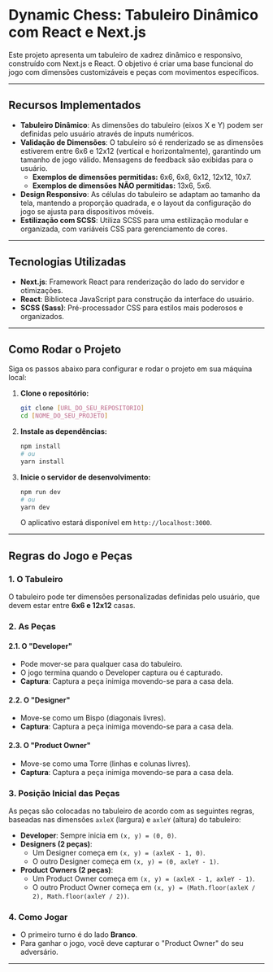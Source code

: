# Dynamic Chess: Tabuleiro Dinâmico com React e Next.js

Este projeto apresenta um tabuleiro de xadrez dinâmico e responsivo, construído com Next.js e React. O objetivo é criar uma base funcional do jogo com dimensões customizáveis e peças com movimentos específicos.

--- 

## Recursos Implementados

* **Tabuleiro Dinâmico**: As dimensões do tabuleiro (eixos X e Y) podem ser definidas pelo usuário através de inputs numéricos.
* **Validação de Dimensões**: O tabuleiro só é renderizado se as dimensões estiverem entre 6x6 e 12x12 (vertical e horizontalmente), garantindo um tamanho de jogo válido. Mensagens de feedback são exibidas para o usuário.
    * **Exemplos de dimensões permitidas:** 6x6, 6x8, 6x12, 12x12, 10x7.
    * **Exemplos de dimensões NÃO permitidas:** 13x6, 5x6.
* **Design Responsivo**: As células do tabuleiro se adaptam ao tamanho da tela, mantendo a proporção quadrada, e o layout da configuração do jogo se ajusta para dispositivos móveis.
* **Estilização com SCSS**: Utiliza SCSS para uma estilização modular e organizada, com variáveis CSS para gerenciamento de cores.

---

## Tecnologias Utilizadas

* **Next.js**: Framework React para renderização do lado do servidor e otimizações.
* **React**: Biblioteca JavaScript para construção da interface do usuário.
* **SCSS (Sass)**: Pré-processador CSS para estilos mais poderosos e organizados.

---

## Como Rodar o Projeto

Siga os passos abaixo para configurar e rodar o projeto em sua máquina local:

1.  **Clone o repositório:**
    ```bash
    git clone [URL_DO_SEU_REPOSITORIO]
    cd [NOME_DO_SEU_PROJETO]
    ```

2.  **Instale as dependências:**
    ```bash
    npm install
    # ou
    yarn install
    ```

3.  **Inicie o servidor de desenvolvimento:**
    ```bash
    npm run dev
    # ou
    yarn dev
    ```

    O aplicativo estará disponível em `http://localhost:3000`.

---

## Regras do Jogo e Peças

### 1. O Tabuleiro

O tabuleiro pode ter dimensões personalizadas definidas pelo usuário, que devem estar entre **6x6 e 12x12** casas.

### 2. As Peças

#### 2.1. O "Developer"
* Pode mover-se para qualquer casa do tabuleiro.
* O jogo termina quando o Developer captura ou é capturado.
* **Captura**: Captura a peça inimiga movendo-se para a casa dela.

#### 2.2. O "Designer"
* Move-se como um Bispo (diagonais livres).
* **Captura**: Captura a peça inimiga movendo-se para a casa dela.

#### 2.3. O "Product Owner"
* Move-se como uma Torre (linhas e colunas livres).
* **Captura**: Captura a peça inimiga movendo-se para a casa dela.

### 3. Posição Inicial das Peças

As peças são colocadas no tabuleiro de acordo com as seguintes regras, baseadas nas dimensões `axleX` (largura) e `axleY` (altura) do tabuleiro:

* **Developer**: Sempre inicia em `(x, y) = (0, 0)`.
* **Designers (2 peças)**:
    * Um Designer começa em `(x, y) = (axleX - 1, 0)`.
    * O outro Designer começa em `(x, y) = (0, axleY - 1)`.
* **Product Owners (2 peças)**:
    * Um Product Owner começa em `(x, y) = (axleX - 1, axleY - 1)`.
    * O outro Product Owner começa em `(x, y) = (Math.floor(axleX / 2), Math.floor(axleY / 2))`.

### 4. Como Jogar

* O primeiro turno é do lado **Branco**.
* Para ganhar o jogo, você deve capturar o "Product Owner" do seu adversário.

---
 